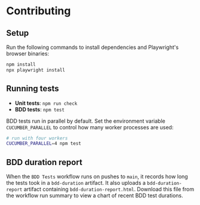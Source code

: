# Contributing

## Setup

Run the following commands to install dependencies and Playwright's browser binaries:

```bash
npm install
npx playwright install
```

## Running tests

- **Unit tests**: `npm run check`
- **BDD tests**: `npm test`

BDD tests run in parallel by default. Set the environment variable
`CUCUMBER_PARALLEL` to control how many worker processes are used:

```bash
# run with four workers
CUCUMBER_PARALLEL=4 npm test
```

## BDD duration report

When the `BDD Tests` workflow runs on pushes to `main`, it records how long the
tests took in a `bdd-duration` artifact. It also uploads a `bdd-duration-report`
artifact containing `bdd-duration-report.html`. Download this file from the
workflow run summary to view a chart of recent BDD test durations.
